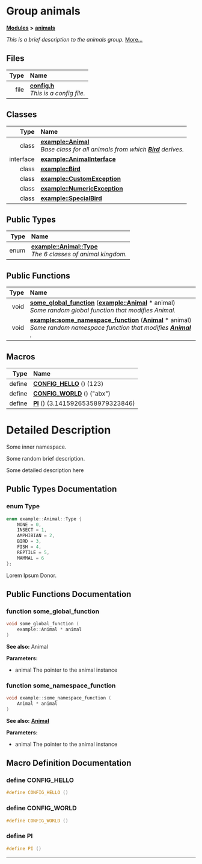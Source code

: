 
# Group animals


[**Modules**](modules.md)
 **>** [**animals**](group__animals.md)



_This is a brief description to the animals group._ [More...](#detailed-description)







## Files

| Type | Name |
| ---: | :--- |
| file | [**config.h**](config_8h.md) <br>_This is a config file._  |




## Classes

| Type | Name |
| ---: | :--- |
| class | [**example::Animal**](classexample_1_1_animal.md) <br>_Base class for all animals from which_ [_**Bird**_](classexample_1_1_bird.md) _derives._ |
| interface | [**example::AnimalInterface**](classexample_1_1_animal_interface.md) <br> |
| class | [**example::Bird**](classexample_1_1_bird.md) <br> |
| class | [**example::CustomException**](classexample_1_1_custom_exception.md) <br> |
| class | [**example::NumericException**](classexample_1_1_numeric_exception.md) <br> |
| class | [**example::SpecialBird**](classexample_1_1_special_bird.md) <br> |

## Public Types

| Type | Name |
| ---: | :--- |
| enum  | [**example::Animal::Type**](classexample_1_1_animal.md#enum-type)  <br>_The 6 classes of animal kingdom._  |




## Public Functions

| Type | Name |
| ---: | :--- |
|  void | [**some\_global\_function**](animal_8h.md#function-some-global-function) ([**example::Animal**](classexample_1_1_animal.md) \* animal) <br>_Some random global function that modifies Animal._  |
|  void | [**example::some\_namespace\_function**](namespaceexample.md#function-some-namespace-function) ([**Animal**](classexample_1_1_animal.md) \* animal) <br>_Some random namespace function that modifies_ [_**Animal**_](classexample_1_1_animal.md) _._ |







## Macros

| Type | Name |
| ---: | :--- |
| define  | [**CONFIG\_HELLO**](config_8h.md#define-config-hello)  () (123)<br> |
| define  | [**CONFIG\_WORLD**](config_8h.md#define-config-world)  () ("abx")<br> |
| define  | [**PI**](config_8h.md#define-pi)  () (3.14159265358979323846)<br> |

# Detailed Description


Some inner namespace.


Some random brief description.


Some detailed description here 


    
## Public Types Documentation


### enum Type 


```cpp
enum example::Animal::Type {
    NONE = 0,
    INSECT = 1,
    AMPHIBIAN = 2,
    BIRD = 3,
    FISH = 4,
    REPTILE = 5,
    MAMMAL = 6
};
```


Lorem Ipsum Donor. 


        
## Public Functions Documentation


### function some\_global\_function 


```cpp
void some_global_function (
    example::Animal * animal
) 
```




**See also:** Animal 


**Parameters:**


* animal The pointer to the animal instance 




        

### function some\_namespace\_function 


```cpp
void example::some_namespace_function (
    Animal * animal
) 
```




**See also:** [**Animal**](classexample_1_1_animal.md) 


**Parameters:**


* animal The pointer to the animal instance 




        
## Macro Definition Documentation



### define CONFIG\_HELLO 


```cpp
#define CONFIG_HELLO () 
```



### define CONFIG\_WORLD 


```cpp
#define CONFIG_WORLD () 
```



### define PI 


```cpp
#define PI () 
```



------------------------------
